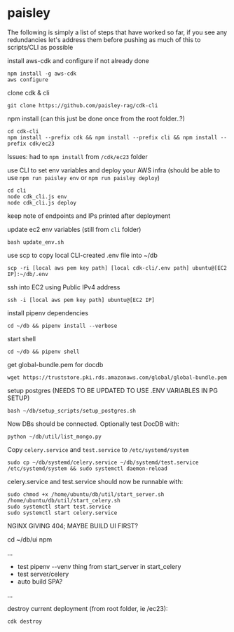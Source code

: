 # paisley

The following is simply a list of steps that have worked so far, if you see any redundancies let's address them before pushing as much of this to scripts/CLI as possible


install aws-cdk and configure if not already done
```
npm install -g aws-cdk
aws configure
```


clone cdk & cli
```
git clone https://github.com/paisley-rag/cdk-cli
```


npm install (can this just be done once from the root folder..?)
```
cd cdk-cli
npm install --prefix cdk && npm install --prefix cli && npm install --prefix cdk/ec23
```

Issues:
had to `npm install` from `/cdk/ec23` folder

use CLI to set env variables and deploy your AWS infra
(should be able to use `npm run paisley env` or `npm run paisley deploy`)
```
cd cli
node cdk_cli.js env
node cdk_cli.js deploy
```
keep note of endpoints and IPs printed after deployment



update ec2 env variables (still from `cli` folder)
```
bash update_env.sh
```



use scp to copy local CLI-created .env file into ~/db
```
scp -ri [local aws pem key path] [local cdk-cli/.env path] ubuntu@[EC2 IP]:~/db/.env
```


ssh into EC2 using Public IPv4 address
```
ssh -i [local aws pem key path] ubuntu@[EC2 IP]
```


install pipenv dependencies
```
cd ~/db && pipenv install --verbose
```


start shell
```
cd ~/db && pipenv shell
```




get global-bundle.pem for docdb
```
wget https://truststore.pki.rds.amazonaws.com/global/global-bundle.pem
```


setup postgres (NEEDS TO BE UPDATED TO USE .ENV VARIABLES IN PG SETUP)
```
bash ~/db/setup_scripts/setup_postgres.sh
```


Now DBs should be connected. Optionally test DocDB with:
```
python ~/db/util/list_mongo.py
```


Copy `celery.service` and `test.service` to `/etc/systemd/system`
```
sudo cp ~/db/systemd/celery.service ~/db/systemd/test.service /etc/systemd/system && sudo systemctl daemon-reload
```


celery.service and test.service should now be runnable with:
```
sudo chmod +x /home/ubuntu/db/util/start_server.sh /home/ubuntu/db/util/start_celery.sh
sudo systemctl start test.service
sudo systemctl start celery.service
```



NGINX GIVING 404; MAYBE BUILD UI FIRST?

cd ~/db/ui
npm 


...

- test pipenv --venv thing from start_server in start_celery
- test server/celery
- auto build SPA?

...


destroy current deployment (from root folder, ie /ec23):
```
cdk destroy
```
